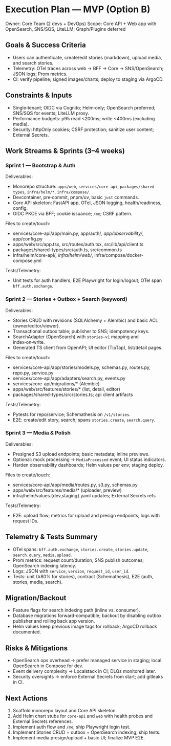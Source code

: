# Execution Plan — MVP (Option B)

Owner: Core Team (2 devs + DevOps)
Scope: Core API + Web app with OpenSearch, SNS/SQS, LiteLLM; Graph/Plugins deferred

## Goals & Success Criteria

- Users can authenticate, create/edit stories (markdown), upload media, and search stories.
- Telemetry: OTel traces across web → BFF → Core → SNS/OpenSearch; JSON logs; Prom metrics.
- CI: verify pipeline; signed images/charts; deploy to staging via ArgoCD.

## Constraints & Inputs

- Single‑tenant; OIDC via Cognito; Helm‑only; OpenSearch preferred; SNS/SQS for events; LiteLLM proxy.
- Performance budgets: p95 read <200ms; write <400ms (excluding media).
- Security: httpOnly cookies; CSRF protection; sanitize user content; External Secrets.

## Work Streams & Sprints (3–4 weeks)

### Sprint 1 — Bootstrap & Auth

Deliverables:
- Monorepo structure: `apps/web`, `services/core-api`, `packages/shared-types`, `infra/helm/*`, `infra/compose/`.
- Devcontainer, pre‑commit, pnpm/uv, basic `just` commands.
- Core API skeleton: FastAPI app, OTel, JSON logging, health/readiness, config.
- OIDC PKCE via BFF; cookie issuance; `/me`; CSRF pattern.

Files to create/touch:
- services/core-api/app/main.py, app/auth/*, app/observability/*, app/config.py
- apps/web/src/app.tsx, src/routes/auth.tsx, src/lib/api/client.ts
- packages/shared-types/src/auth.ts, src/common.ts
- infra/helm/core-api/*, infra/helm/web/*, infra/compose/docker-compose.yml

Tests/Telemetry:
- Unit tests for auth handlers; E2E Playwright for login/logout; OTel span `bff.auth.exchange`.

### Sprint 2 — Stories + Outbox + Search (keyword)

Deliverables:
- Stories CRUD with revisions (SQLAlchemy + Alembic) and basic ACL (owner/editor/viewer).
- Transactional outbox table; publisher to SNS; idempotency keys.
- SearchAdapter (OpenSearch) with `stories-v1` mapping and index‑on‑write.
- Generated TS client from OpenAPI; UI editor (TipTap), list/detail pages.

Files to create/touch:
- services/core-api/app/stories/models.py, schemas.py, routes.py, repo.py, service.py
- services/core-api/app/adapters/search.py, events.py
- services/core-api/migrations/* (Alembic)
- apps/web/src/features/stories/* (list, detail, editor)
- packages/shared-types/src/stories.ts; api client artifacts

Tests/Telemetry:
- Pytests for repo/service; Schemathesis on `/v1/stories`.
- E2E: create/edit story, search; spans `stories.create`, `search.query`.

### Sprint 3 — Media & Polish

Deliverables:
- Presigned S3 upload endpoints; basic metadata; inline previews.
- Optional: mock processing → `MediaProcessed` event; UI status indicators.
- Harden observability dashboards; Helm values per env; staging deploy.

Files to create/touch:
- services/core-api/app/media/routes.py, s3.py, schemas.py
- apps/web/src/features/media/* (uploader, preview)
- infra/helm/values.{dev,staging}.yaml updates; External Secrets refs

Tests/Telemetry:
- E2E: upload flow; metrics for upload and presign endpoints; logs with request IDs.

## Telemetry & Tests Summary

- OTel spans: `bff.auth.exchange`, `stories.create`, `stories.update`, `search.query`, `media.upload`.
- Prom metrics: request count/duration; SNS publish outcomes; OpenSearch indexing latency.
- Logs: JSON with `service`, `version`, `request_id`, `user_id`.
- Tests: unit (≥80% for stories), contract (Schemathesis), E2E (auth, stories, media, search).

## Migration/Backout

- Feature flags for search indexing path (inline vs. consumer).
- Database migrations forward‑compatible; backout by disabling outbox publisher and rolling back app version.
- Helm values keep previous image tags for rollback; ArgoCD rollback documented.

## Risks & Mitigations

- OpenSearch ops overhead → prefer managed service in staging; local OpenSearch in Compose for dev.
- Event delivery complexity → Localstack in CI; DLQs monitored later.
- Security oversights → enforce External Secrets from start; add gitleaks in CI.

## Next Actions

1) Scaffold monorepo layout and Core API skeleton.
2) Add Helm chart stubs for `core-api` and `web` with health probes and External Secrets references.
3) Implement auth flow and `/me`; ship Playwright login test.
4) Implement Stories CRUD + outbox + OpenSearch indexing; ship tests.
5) Implement media presign/upload + basic UI; finalize MVP E2E.

